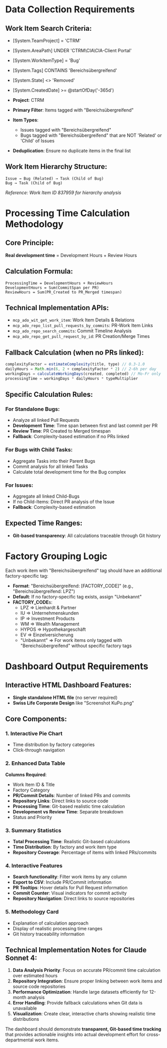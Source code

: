 # Data Collection Requirements

## Work Item Search Criteria:
- [System.TeamProject] = 'CTRM'
- [System.AreaPath] UNDER 'CTRM\CIA\CIA-Client Portal'
- [System.WorkItemType] = 'Bug'
- [System.Tags] CONTAINS 'Bereichsübergreifend'
- [System.State] <> 'Removed'
- [System.CreatedDate] >= @startOfDay('-365d')


- **Project**: CTRM
- **Primary Filter**: Items tagged with "Bereichsübergreifend"
- **Item Types**:
  - Issues tagged with "Bereichsübergreifend"
  - Bugs tagged with "Bereichsübergreifend" that are NOT 'Related' or 'Child' of Issues
- **Deduplication**: Ensure no duplicate items in the final list

## Work Item Hierarchy Structure:
```
Issue → Bug (Related) → Task (Child of Bug)
Bug → Task (Child of Bug)
```
*Reference: Work Item ID 837959 for hierarchy analysis*

# Processing Time Calculation Methodology

## Core Principle:
**Real development time** = Development Hours + Review Hours

## Calculation Formula:
```
ProcessingTime = DevelopmentHours + ReviewHours
DevelopmentHours = Sum(CommitSpan per PR)
ReviewHours = Sum(PR_Created to PR_Merged timespan)
```
## Technical Implementation APIs:
- `mcp_ado_wit_get_work_item`: Work Item Details & Relations
- `mcp_ado_repo_list_pull_requests_by_commits`: PR-Work Item Links
- `mcp_ado_repo_search_commits`: Commit Timeline Analysis
- `mcp_ado_repo_get_pull_request_by_id`: PR Creation/Merge Times

## Fallback Calculation (when no PRs linked):
```javascript
complexityFactor = estimateComplexity(title, type) // 0.3-1.0
dailyHours = Math.min(6, 2 + complexityFactor * 2) // 2-6h per day
workingDays = calculateWorkingDays(created, completed) // Mo-Fr only
processingTime = workingDays * dailyHours * typeMultiplier
```

## Specific Calculation Rules:

### For Standalone Bugs:
- Analyze all linked Pull Requests
- **Development Time**: Time span between first and last commit per PR
- **Review Time**: PR Created to Merged timespan
- **Fallback**: Complexity-based estimation if no PRs linked

### For Bugs with Child Tasks:
- Aggregate Tasks into their Parent Bugs
- Commit analysis for all linked Tasks
- Calculate total development time for the Bug complex

### For Issues:
- Aggregate all linked Child-Bugs
- If no Child-Items: Direct PR analysis of the Issue
- **Fallback**: Complexity-based estimation

## Expected Time Ranges:
- **Git-based transparency**: All calculations traceable through Git history

# Factory Grouping Logic

Each work item with "Bereichsübergreifend" tag should have an additional factory-specific tag:
- **Format**: "Bereichsübergreifend: [FACTORY_CODE]" (e.g., "Bereichsübergreifend: LPZ")
- **Default**: If no factory-specific tag exists, assign "Unbekannt"
- **FACTORY_CODE**s: 
  - LPZ => Lienhardt & Partner
  - IU => Unternehmenskunden  
  - IP => Investment Products
  - WM => Wealth Management
  - HYPOS => Hypothekargeschäft
  - EV => Einzelversicherung
  - "Unbekannt" => For work items only tagged with "Bereichsübergreifend" without specific factory tags

# Dashboard Output Requirements

## Interactive HTML Dashboard Features:
- **Single standalone HTML file** (no server required)
- **Swiss Life Corporate Design** like "Screenshot KuPo.png"

## Core Components:

### 1. Interactive Pie Chart
- Time distribution by factory categories
- Click-through navigation

### 2. Enhanced Data Table
**Columns Required**:
- Work Item ID & Title
- Factory Category
- **PR/Commit Details**: Number of linked PRs and commits
- **Repository Links**: Direct links to source code
- **Processing Time**: Git-based realistic time calculation
- **Development vs Review Time**: Separate breakdown
- Status and Priority

### 3. Summary Statistics
- **Total Processing Time**: Realistic Git-based calculations
- **Time Distribution**: By factory and work item type
- **Repository Coverage**: Percentage of items with linked PRs/commits

### 4. Interactive Features
- **Search functionality**: Filter work items by any column
- **Export to CSV**: Include PR/Commit information
- **PR Tooltips**: Hover details for Pull Request information
- **Commit Counter**: Visual indicators for commit activity
- **Repository Navigation**: Direct links to source repositories

### 5. Methodology Card
- Explanation of calculation approach
- Display of realistic processing time ranges
- Git history traceability information

## Technical Implementation Notes for Claude Sonnet 4:

1. **Data Analysis Priority**: Focus on accurate PR/commit time calculation over estimated hours
2. **Repository Integration**: Ensure proper linking between work items and source code repositories  
3. **Performance Optimization**: Handle large datasets efficiently for 12-month analysis
4. **Error Handling**: Provide fallback calculations when Git data is unavailable
5. **Visualization**: Create clear, interactive charts showing realistic time distributions

The dashboard should demonstrate **transparent, Git-based time tracking** that provides actionable insights into actual development effort for cross-departmental work items.
